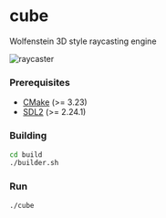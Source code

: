 # cube
Wolfenstein 3D style raycasting engine

![raycaster](assets/raycaster.gif)
### Prerequisites
+ [CMake](http://www.cmake.org "CMake project page") (>= 3.23)
+ [SDL2](https://www.libsdl.org "Simple DirectMedia Layer") (>= 2.24.1)

### Building
```bash
cd build
./builder.sh
```

### Run
```bash
./cube
```